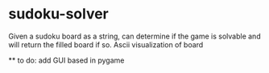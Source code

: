 # sudoku-solver
Given a sudoku board as a string, can determine if the game is solvable and will return the filled board if so.
Ascii visualization of board

** to do: add GUI based in pygame
